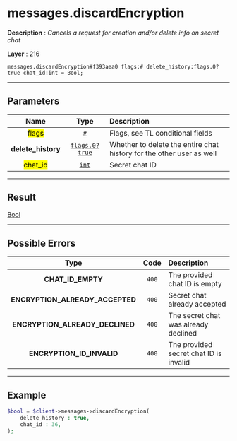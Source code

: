 # messages.discardEncryption

**Description** : *Cancels a request for creation and/or delete info on secret chat*

**Layer** : 216

```tl
messages.discardEncryption#f393aea0 flags:# delete_history:flags.0?true chat_id:int = Bool;
```

---

## Parameters

| Name | Type | Description |
| :---: | :---: | :--- |
| <mark>flags</mark> | [`#`](type/#) | Flags, see TL conditional fields |
| **delete_history** | [`flags.0?true`](type/true) | Whether to delete the entire chat history for the other user as well |
| <mark>chat_id</mark> | [`int`](type/int) | Secret chat ID |

---

## Result

[Bool](type/Bool)

---

## Possible Errors

| Type | Code | Description |
| :---: | :---: | :--- |
| **CHAT_ID_EMPTY** | `400` | The provided chat ID is empty |
| **ENCRYPTION_ALREADY_ACCEPTED** | `400` | Secret chat already accepted |
| **ENCRYPTION_ALREADY_DECLINED** | `400` | The secret chat was already declined |
| **ENCRYPTION_ID_INVALID** | `400` | The provided secret chat ID is invalid |

---

## Example

```php
$bool = $client->messages->discardEncryption(
	delete_history : true,
	chat_id : 36,
);
```